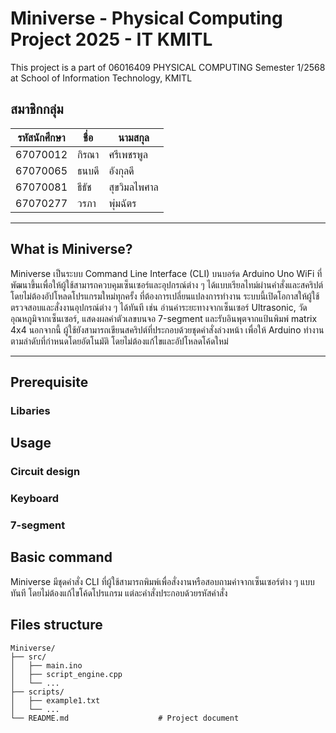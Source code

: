 # Miniverse - Physical Computing Project 2025 - IT KMITL

This project is a part of 06016409 PHYSICAL COMPUTING Semester 1/2568 at School of Information Technology, KMITL

## สมาชิกกลุ่ม
|รหัสนักศึกษา|ชื่อ|นามสกุล|
|--|--|--|
| 67070012 | กิรณา | ศรีเพชรพูล |
| 67070065 | ธนบดี | อังกุลดี |
| 67070081 | ธีธัช | สุขวิมลไพศาล |
| 67070277 | วรภา | พุ่มฉัตร |
---
## What is Miniverse?
Miniverse เป็นระบบ Command Line Interface (CLI) บนบอร์ด Arduino Uno WiFi ที่พัฒนาขึ้นเพื่อให้ผู้ใช้สามารถควบคุมเซ็นเซอร์และอุปกรณ์ต่าง ๆ ได้แบบเรียลไทม์ผ่านคำสั่งและสคริปต์ โดยไม่ต้องอัปโหลดโปรแกรมใหม่ทุกครั้ง ที่ต้องการเปลี่ยนแปลงการทำงาน ระบบนี้เปิดโอกาสให้ผู้ใช้ตรวจสอบและสั่งงานอุปกรณ์ต่าง ๆ ได้ทันที เช่น อ่านค่าระยะทางจากเซ็นเซอร์ Ultrasonic, วัดอุณหภูมิจากเซ็นเซอร์, แสดงผลค่าตัวเลขบนจอ 7-segment และรับอินพุตจากแป้นพิมพ์ matrix 4x4 นอกจากนี้ ผู้ใช้ยังสามารถเขียนสคริปต์ที่ประกอบด้วยชุดคำสั่งล่วงหน้า เพื่อให้ Arduino ทำงานตามลำดับที่กำหนดโดยอัตโนมัติ โดยไม่ต้องแก้ไขและอัปโหลดโค้ดใหม่

---

## Prerequisite
### Libaries

## Usage
### Circuit design
### Keyboard
### 7-segment
### 

## Basic command
Miniverse มีชุดคำสั่ง CLI ที่ผู้ใช้สามารถพิมพ์เพื่อสั่งงานหรือสอบถามค่าจากเซ็นเซอร์ต่าง ๆ แบบทันที โดยไม่ต้องแก้ไขโค้ดโปรแกรม แต่ละคำสั่งประกอบด้วยรหัสคำสั่ง

## Files structure
```
Miniverse/
├── src/                         
│   ├── main.ino                 
│   ├── script_engine.cpp        
│   └── ...                      
├── scripts/                     
│   ├── example1.txt             
│   └── ...                      
└── README.md                    # Project document
```
